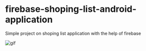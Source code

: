 # firebase-shoping-list-android-application
Simple project on shoping list application with the help of firebase

<img src="http://www.codingwithjks.tech/Github/list.gif" alt="gif"/>

